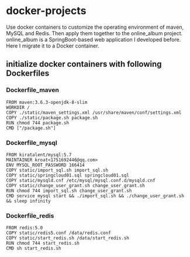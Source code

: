 # docker-projects
Use docker containers to customize the operating environment of maven, MySQL and Redis. Then apply them together to the online_album project. online_album is a SpringBoot-based web application I developed before. Here I migrate it to a Docker container.

## initialize docker containers with following Dockerfiles
### Dockerfile_maven
```shell
FROM maven:3.6.3-openjdk-8-slim
WORKDIR /
COPY ./static/maven_settings.xml /usr/share/maven/conf/settings.xml
COPY ./static/package.sh package.sh
RUN chmod 744 package.sh
CMD ["/package.sh"]
```
### Dockerfile_mysql
```shell
FROM kiratalent/mysql:5.7
MAINTAINER kroat<1751692446@qq.com>
ENV MYSQL_ROOT_PASSWORD 166414
COPY static/import_sql.sh import_sql.sh
COPY static/springcloud01.sql springcloud01.sql
COPY static/mysqld.cnf /etc/mysql/mysql.conf.d/mysqld.cnf
COPY static/change_user_grant.sh change_user_grant.sh
RUN chmod 744 import_sql.sh change_user_grant.sh
CMD service mysql start && ./import_sql.sh && ./change_user_grant.sh && sleep infinity
```
### Dockerfile_redis
```shell
FROM redis:5.0
COPY static/redis5.conf /data/redis.conf
COPY static/start_redis.sh /data/start_redis.sh
RUN chmod 744 start_redis.sh
CMD sh start_redis.sh
```
